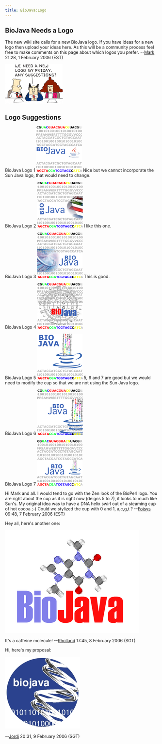 ```yaml
---
title: BioJava:Logo
---
```


BioJava Needs a Logo
--------------------

The new wiki site calls for a new BioJava logo. If you have ideas for a
new logo then upload your ideas here. As this will be a community
process feel free to make comments on this page about which logos you
prefer. --[Mark](User:Mark "wikilink") 21:28, 1 February 2006 (EST)

![](Dilbert_logo.png "Dilbert_logo.png")

Logo Suggestions
----------------

BioJava Logo 1 ![](bio-java-logo.gif "fig:bio-java-logo.gif") Nice but
we cannot incorporate the Sun Java logo, that would need to change.

BioJava Logo 2 ![](bio-java-logo-2.gif "fig:bio-java-logo-2.gif") I like
this one.

BioJava Logo 3 ![](bio-java-logo-3.gif "fig:bio-java-logo-3.gif") This
is good.

BioJava Logo 4 ![](bio-java-logo-4.gif "fig:bio-java-logo-4.gif")

BioJava Logo 5 ![](bj-logo-5.gif "fig:bj-logo-5.gif") 5, 6 and 7 are
good but we would need to modify the cup so that we are not using the
Sun Java logo.

BioJava Logo 6 ![](bj-log4.gif "fig:bj-log4.gif")

BioJava Logo 7 ![](bj-cup1.gif "fig:bj-cup1.gif")

Hi Mark and all. I would tend to go with the Zen look of the BioPerl
logo. You are right about the cup as it is right now (deigns 5 to 7), it
looks to much like Sun's. My original idea was to have a DNA helix swirl
out of a steaming cup of hot cocoa ;-) Could we stylized the cup with 0
and 1, a,c,g,t ? --[Foisys](User:Foisys "wikilink") 09:48, 7 February
2006 (EST)

Hey all, here's another one:

![](Biojava-logo-rh1.png "Biojava-logo-rh1.png")

It's a caffeine molecule! --[Rholland](User::Rholland "wikilink") 17:45,
8 February 2006 (SGT)

Hi, here's my proposal:

![](blue_spot_logo.jpg "blue_spot_logo.jpg")

--[Jordi](User::Jordi "wikilink") 20:31, 9 February 2006 (SGT)
